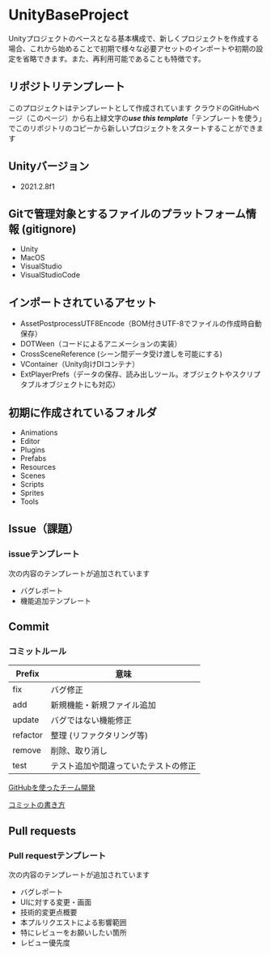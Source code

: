 # UnityBaseProject
 Unityプロジェクトのベースとなる基本構成で、新しくプロジェクトを作成する場合、これから始めることで初期で様々な必要アセットのインポートや初期の設定を省略できます。また、再利用可能であることも特徴です。
 
## リポジトリテンプレート
このプロジェクトはテンプレートとして作成されています
クラウドのGitHubページ（このページ）から右上緑文字の***use this template***「テンプレートを使う」でこのリポジトリのコピーから新しいプロジェクトをスタートすることができます

## Unityバージョン
- 2021.2.8f1

## Gitで管理対象とするファイルのプラットフォーム情報 (gitignore)
- Unity
- MacOS
- VisualStudio
- VisualStudioCode

## インポートされているアセット
- AssetPostprocessUTF8Encode（BOM付きUTF-8でファイルの作成時自動保存）
- DOTWeen（コードによるアニメーションの実装）
- CrossSceneReference (シーン間データ受け渡しを可能にする)
- VContainer（Unity向けDIコンテナ）
- ExtPlayerPrefs（データの保存、読み出しツール。オブジェクトやスクリプタブルオブジェクトにも対応）

## 初期に作成されているフォルダ
- Animations
- Editor
- Plugins
- Prefabs
- Resources
- Scenes
- Scripts
- Sprites
- Tools

## Issue（課題）
### issueテンプレート
次の内容のテンプレートが追加されています
- バグレポート
- 機能追加テンプレート

## Commit
### コミットルール

|  Prefix  |  意味  |
| ---- | ---- |
|  fix  |  バグ修正  |
| add | 新規機能・新規ファイル追加 |
| update | バグではない機能修正 |
| refactor | 整理 (リファクタリング等) |
| remove | 削除、取り消し |
| test | テスト追加や間違っていたテストの修正 |

[GitHubを使ったチーム開発](https://soft-rime.com/post-3157/)

[コミットの書き方](https://suwaru.tokyo/【必須】gitコミットの書き方・作法【prefix-emoji】)

## Pull requests
### Pull requestテンプレート
次の内容のテンプレートが追加されています
- バグレポート
- UIに対する変更・画面
- 技術的変更点概要
- 本プルリクエストによる影響範囲
- 特にレビューをお願いしたい箇所
- レビュー優先度
